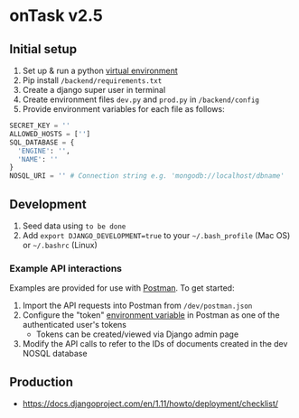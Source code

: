 # onTask v2.5

## Initial setup
1. Set up & run a python [virtual environment](https://packaging.python.org/guides/installing-using-pip-and-virtualenv/)
2. Pip install `/backend/requirements.txt`
3. Create a django super user in terminal
4. Create environment files `dev.py` and `prod.py` in `/backend/config`
5. Provide environment variables for each file as follows:
```python
SECRET_KEY = ''
ALLOWED_HOSTS = ['']
SQL_DATABASE = {
  'ENGINE': '',
  'NAME': ''
}
NOSQL_URI = '' # Connection string e.g. 'mongodb://localhost/dbname'
```

## Development
1. Seed data using `to be done`
2. Add `export DJANGO_DEVELOPMENT=true` to your `~/.bash_profile` (Mac OS) or `~/.bashrc` (Linux)

### Example API interactions
Examples are provided for use with [Postman](https://www.getpostman.com/). To get started:
1. Import the API requests into Postman from `/dev/postman.json`
2. Configure the "token" [environment variable](https://www.getpostman.com/docs/postman/environments_and_globals/manage_environments) in Postman as one of the authenticated user's tokens 
    - Tokens can be created/viewed via Django admin page
3. Modify the API calls to refer to the IDs of documents created in the dev NOSQL database


## Production
- https://docs.djangoproject.com/en/1.11/howto/deployment/checklist/